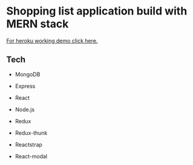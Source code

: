# Shopping list application build with MERN stack

[For heroku working demo click here.](https://mern--shopping--list.herokuapp.com)
## Tech
- MongoDB
- Express
- React
- Node.js

- Redux
- Redux-thunk
- Reactstrap
- React-modal
 
